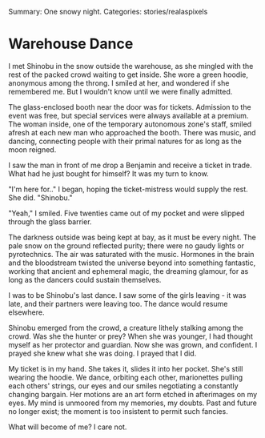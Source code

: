 Summary: One snowy night.
Categories: stories/realaspixels

# Warehouse Dance

I met Shinobu in the snow outside the warehouse, as she mingled with the rest of the packed crowd waiting to get inside. She wore a green hoodie, anonymous among the throng. I smiled at her, and wondered if she remembered me. But I wouldn't know until we were finally admitted.

The glass-enclosed booth near the door was for tickets. Admission to the event was free, but special services were always available at a premium. The woman inside, one of the temporary autonomous zone's staff, smiled afresh at each new man who approached the booth. There was music, and dancing, connecting people with their primal natures for as long as the moon reigned.

I saw the man in front of me drop a Benjamin and receive a ticket in trade. What had he just bought for himself? It was my turn to know.

"I'm here for.." I began, hoping the ticket-mistress would supply the rest. She did. "Shinobu."

"Yeah," I smiled. Five twenties came out of my pocket and were slipped through the glass barrier.

The darkness outside was being kept at bay, as it must be every night. The pale snow on the ground reflected purity; there were no gaudy lights or pyrotechnics. The air was saturated with the music. Hormones in the brain and the bloodstream twisted the universe beyond into something fantastic, working that ancient and ephemeral magic, the dreaming glamour, for as long as the dancers could sustain themselves.

I was to be Shinobu's last dance. I saw some of the girls leaving - it was late, and their partners were leaving too. The dance would resume elsewhere.

Shinobu emerged from the crowd, a creature lithely stalking among the crowd. Was she the hunter or prey? When she was younger, I had thought myself as her protector and guardian. Now she was grown, and confident. I prayed she knew what she was doing. I prayed that I did.

My ticket is in my hand. She takes it, slides it into her pocket. She's still wearing the hoodie. We dance, orbiting each other, marionettes pulling each others' strings, our eyes and our smiles negotiating a constantly changing bargain. Her motions are an art form etched in afterimages on my eyes. My mind is unmoored from my memories, my doubts. Past and future no longer exist; the moment is too insistent to permit such fancies.

What will become of me? I care not.
